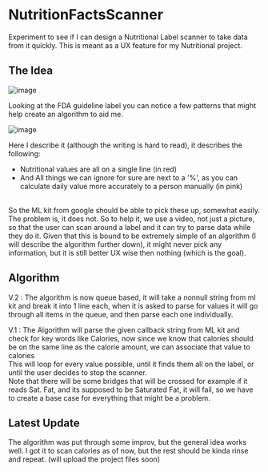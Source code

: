 # NutritionFactsScanner
Experiment to see if I can design a Nutritional Label scanner to take data from it quickly. This is meant as a UX feature for my Nutritional project. <br/>

## The Idea
![image](https://github.com/EthanNgit/NutritionFactsScanner/assets/105979510/4b6c3027-714a-470d-8dfd-2c997adb4f65) <br/>

Looking at the FDA guideline label you can notice a few patterns that might help create an algorithm to aid me. <br/>
  
![image](https://github.com/EthanNgit/NutritionFactsScanner/assets/105979510/acb82ce6-eb90-4ff0-9166-087b231ff640) <br/>

Here I describe it (although the writing is hard to read), it describes the following:
* Nutritional values are all on a single line (in red)
* And All things we can ignore for sure are next to a '%', as you can calculate daily value more accurately to a person manually (in pink)

<br/> So the ML kit from google should be able to pick these up, somewhat easily. The problem is, it does not. So to help it, we use a video, not just a picture, so that the user can scan around a label and it can try to parse data while they do it. Given that this is bound to be extremely simple of an algorithm (I will describe the algorithm further down), it might never pick any information, but it is still better UX wise then nothing (which is the goal). <br/>


## Algorithm
V.2 : The algorithm is now queue based, it will take a nonnull string from ml kit and break it into 1 line each, when it is asked to parse for values it will go through all items in the queue, and then parse each one individually.

V.1 : The Algorithm will parse the given callback string from ML kit and check for key words like Calories, now since we know that calories should be on the same line as the calorie amount, we can associate that value to calories <br/>
This will loop for every value possible, until it finds them all on the label, or until the user decides to stop the scanner. <br/>
Note that there will be some bridges that will be crossed for example if it reads Sat. Fat, and its supposed to be Saturated Fat, it will fail, so we have to create a base case for everything that might be a problem. <br/>

## Latest Update
The algorithm was put through some improv, but the general idea works well. I got it to scan calories as of now, but the rest should be kinda rinse and repeat. (will upload the project files soon)
